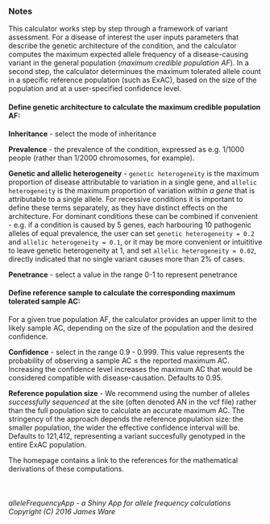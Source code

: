 ### Notes

This calculator works step by step through a framework of variant assessment.  For a disease of interest the user inputs parameters that describe the genetic architecture of the condition, and the calculator computes the maximum expected allele frequency of a disease-causing variant in the general population (*maximum credible population AF*). In a second step, the calculator determinues the maximum tolerated allele count in a specific reference population (such as ExAC), based on the size of the population and at a user-specified confidence level.  

#### Define genetic architecture to calculate the maximum credible population AF:

**Inheritance** -  select the mode of inheritance

**Prevalence** - the prevalence of the condition, expressed as e.g. 1/1000 people (rather than 1/2000 chromosomes, for example).

**Genetic and allelic heterogeneity** - `genetic heterogeneity` is the maximum proportion of disease attributable to variation in a single gene, and `allelic heterogeneity` is the maximum proportion of variation *within a gene* that is attributable to a single allele.  For recessive conditions it is important to define these terms separately, as they have distinct effects on the architecture.  For dominant conditions these can be combined if convenient - e.g. if a condition is caused by 5 genes, each harbouring 10 pathogenic alleles of equal prevalence, the user can set `genetic heterogeneity = 0.2` and `allelic heterogeneity = 0.1`, or it may be more convenient or intuititive to leave genetic heterogeneity at 1, and set `allelic heterogeneity = 0.02`, directly indicated that no single variant causes more than 2% of cases.

**Penetrance** - select a value in the range 0-1 to represent penetrance

#### Define reference sample to calculate the corresponding maximum tolerated sample AC:

For a given true population AF, the calculator provides an upper limit to the likely sample AC, depending on the size of the population and the desired confidence.

**Confidence** - select in the range 0.9 - 0.999.  This value represents the probability of observing a sample AC ≤ the reported maximum AC.  Increasing the confidence level increases the maximum AC that would be considered compatible with disease-causation.  Defaults to 0.95.

**Reference population size** -  We recommend using the number of alleles *successfully sequenced* at the site (often denoted AN in the vcf file) rather than the full population size to calculate an accurate maximum AC. The stringency of the approach depends the reference population size: the smaller population, the wider the effective confidence interval will be.  Defaults to 121,412, representing a variant succesfully genotyped in the entire ExAC population.


The homepage contains a link to the references for the mathematical derivations of these computations.  
<br>
<br>
<br>
*alleleFrequencyApp - a Shiny App for allele frequency calculations Copyright (C) 2016 James Ware*
